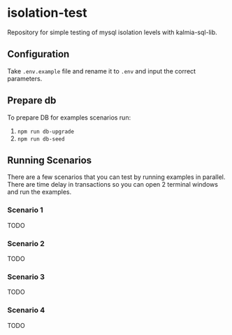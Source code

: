# isolation-test

Repository for simple testing of mysql isolation levels with kalmia-sql-lib.

## Configuration

Take `.env.example` file and rename it to `.env` and input the correct parameters.

## Prepare db

To prepare DB for examples scenarios run:

1. `npm run db-upgrade`
2. `npm run db-seed`

## Running Scenarios

There are a few scenarios that you can test by running examples in parallel. There are time delay in transactions so you can open 2 terminal windows and run the examples.

### Scenario 1

TODO

### Scenario 2

TODO

### Scenario 3

TODO

### Scenario 4

TODO
